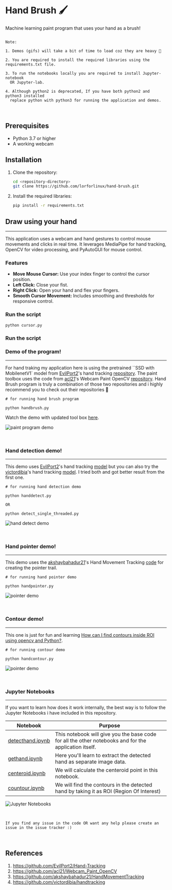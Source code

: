 # Hand Brush 🖌️
Machine learning paint program that uses your hand as a brush!


```

Note:

1. Demos (gifs) will take a bit of time to load coz they are heavy 🧸

2. You are required to install the required libraries using the requirements.txt file.

3. To run the notebooks locally you are required to install Jupyter-notebook
  OR Jupyter-lab.

4. Although python2 is deprecated, If you have both python2 and python3 installed 
  replace python with python3 for running the application and demos.
```

<br>

## Prerequisites
- Python 3.7 or higher
- A working webcam

## Installation
1. Clone the repository:
   ```bash
   cd <repository-directory>
   git clone https://github.com/lorforlinux/hand-brush.git

2. Install the required libraries:
   ```bash
   pip install -r requirements.txt


##  Draw using your hand
---
This application uses a webcam and hand gestures to control mouse movements and clicks in real time. It leverages MediaPipe for hand tracking, OpenCV for video processing, and PyAutoGUI for mouse control.

### Features
- **Move Mouse Cursor:** Use your index finger to control the cursor position.
- **Left Click:** Close your fist.
- **Right Click:** Open your hand and flex your fingers.
- **Smooth Cursor Movement:** Includes smoothing and thresholds for responsive control.

### Run the script
    python cursor.py
    
    


###  Run the script


###  Demo of the program!
---
For hand traking my application here is using the pretrained ``SSD with MobilenetV1` model from [EvilPort2](https://github.com/EvilPort2)'s
hand tracking [repository](https://github.com/EvilPort2/Hand-Tracking). The paint toolbox uses the code from [acl21](https://github.com/acl21)'s Webcam Paint OpenCV [repository](https://github.com/acl21/Webcam_Paint_OpenCV). Hand Brush program is truly a combination of those two repositories and i highly recommend you to check out their repositories 🦔


```
# for running hand brush program

python handbrush.py
```


Watch the demo with updated tool box [here](https://www.youtube.com/watch?v=Pnr-YD98XYo&feature=youtu.be).


![paint program demo][paint]

<br>


### Hand detection demo!
---

This demo uses [EvilPort2](https://github.com/EvilPort2)'s
hand tracking [model](https://github.com/EvilPort2/Hand-Tracking) but you can also try the [victordibia](https://github.com/victordibia)'s hand tracking [model](https://github.com/victordibia/handtracking). I tried both and got better result from the first one.

```
# for running hand detection demo

python handdetect.py

OR

python detect_single_threaded.py
```

![hand detect demo][detect]


<br>


### Hand pointer demo!
---
This demo uses the [akshaybahadur21](https://github.com/akshaybahadur21)'s Hand Movement Tracking [code](https://github.com/akshaybahadur21/HandMovementTracking) for creating the pointer trail.


```
# for running hand pointer demo

python handpointer.py
```


![pointer demo][pointer]


<br>

### Contour demo!
---
This one is just for fun and learning [How can I find contours inside ROI using opencv and Python?](https://stackoverflow.com/questions/42004652/how-can-i-find-contours-inside-roi-using-opencv-and-python).

```
# for running contour demo

python handcontour.py
```

![pointer demo][contour]


<br>

### Jupyter Notebooks
---
If you want to learn how does it work internally, the best way is to follow the Jupyter Notebooks i have included in this repository.

| Notebook | Purpose
| --- | --- |
|[detecthand.ipynb](./detecthand.ipynb)| This notebook will give you the base code for all the other notebooks and for the application itself.|
| [gethand.ipynb](./gethand.ipynb)| Here you'll learn to extract the detected hand as separate image data.|
|[centeroid.ipynb](./centeroid.ipynb)| We will calculate the centeroid point in this notebook.|
|[countour.ipynb](./contour.ipynb)| We will find the contours in the detected hand by taking it as ROI (Region Of Interest)|

![Jupyter Notebooks][notebooks]



<br>

`If you find any issue in the code OR want any help please create an issue in the issue tracker :)`

<br>


## References
1. https://github.com/EvilPort2/Hand-Tracking
2. https://github.com/acl21/Webcam_Paint_OpenCV
3. https://github.com/akshaybahadur21/HandMovementTracking
4. https://github.com/victordibia/handtracking




[detect]: ./assets/detect.gif "hand detect demo"
[paint]: ./assets/paint.gif "paint program demo"
[contour]: ./assets/contour.gif "contour demo"
[pointer]: ./assets/pointer.gif "pointer demo"
[notebooks]: ./assets/notebooks.png "contour demo"

